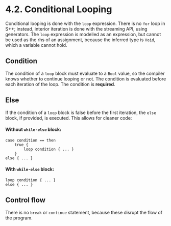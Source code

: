 # 4.2. Conditional Looping

Conditional looping is done with the `loop` expression. There is no `for` loop in S++; instead, interior iteration is
done with the streaming API, using generators. The `loop` expression is modelled as an expression, but cannot be used
as the rhs of an assignment, because the inferred type is `Void`, which a variable cannot hold.

## Condition
The condition of a `loop` block must evaluate to a `Bool` value, so the compiler knows whether to continue looping or
not. The condition is evaluated before each iteration of the loop. The condition is **required**.

## Else
If the condition of a `loop` block is false before the first iteration, the `else` block, if provided, is executed.
This allows for cleaner code:

#### Without `while-else` block:
```s++
case condition == then
    true {
        loop condition { ... }
    }
else { ... }
```

#### With `while-else` block:
```s++
loop condition { ... }
else { ... }
```

## Control flow
There is no `break` or `continue` statement, because these disrupt the flow of the program.
